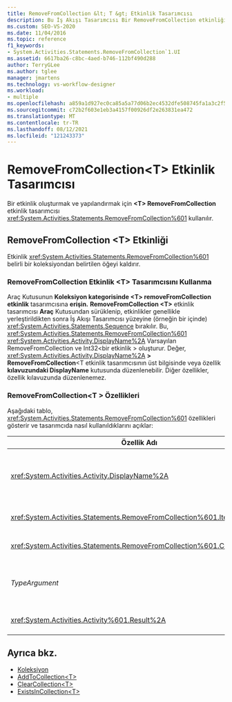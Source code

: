 ```yaml
---
title: RemoveFromCollection &lt; T &gt; Etkinlik Tasarımcısı
description: Bu İş Akışı Tasarımcısı Bir RemoveFromCollection etkinliği oluşturmak ve yapılandırmak için <T> RemoveFromCollection etkinlik tasarımcısını kullanmayı <T> öğrenin.
ms.custom: SEO-VS-2020
ms.date: 11/04/2016
ms.topic: reference
f1_keywords:
- System.Activities.Statements.RemoveFromCollection`1.UI
ms.assetid: 6617ba26-c8bc-4aed-b746-112bf490d288
author: TerryGLee
ms.author: tglee
manager: jmartens
ms.technology: vs-workflow-designer
ms.workload:
- multiple
ms.openlocfilehash: a859a1d927ec0ca85a5a77d06b2ec4532dfe508745fa1a3c2f5708246bf087fa
ms.sourcegitcommit: c72b2f603e1eb3a4157f00926df2e263831ea472
ms.translationtype: MT
ms.contentlocale: tr-TR
ms.lasthandoff: 08/12/2021
ms.locfileid: "121243373"
---
```

# <a name="removefromcollectiont-activity-designer"></a>RemoveFromCollection\<T> Etkinlik Tasarımcısı

Bir etkinlik oluşturmak ve yapılandırmak için **\<T> RemoveFromCollection** etkinlik tasarımcısı <xref:System.Activities.Statements.RemoveFromCollection%601> kullanılır.

## <a name="the-removefromcollectiontactivity"></a>RemoveFromCollection \<T> Etkinliği

Etkinlik <xref:System.Activities.Statements.RemoveFromCollection%601> belirli bir koleksiyondan belirtilen öğeyi kaldırır.

### <a name="using-the-removefromcollectiont-activity-designer"></a>RemoveFromCollection Etkinlik \<T> Tasarımcısını Kullanma

Araç Kutusunun **Koleksiyon kategorisinde \<T> removeFromCollection** **etkinlik** tasarımcısına **erişin.**
**RemoveFromCollection \<T>** etkinlik tasarımcısı **Araç** Kutusundan sürüklenip, etkinlikler genellikle yerleştirildikten sonra İş Akışı Tasarımcısı yüzeyine (örneğin bir içinde) <xref:System.Activities.Statements.Sequence> bırakılır. Bu, <xref:System.Activities.Statements.RemoveFromCollection%601> <xref:System.Activities.Activity.DisplayName%2A> Varsayılan RemoveFromCollection ve Int32<bir etkinlik \> oluşturur. Değer, <xref:System.Activities.Activity.DisplayName%2A> **\> RemoveFromCollection**<T etkinlik tasarımcısının üst bilgisinde veya özellik **kılavuzundaki DisplayName** kutusunda düzenlenebilir. Diğer özellikler, özellik kılavuzunda düzenlenemez.

### <a name="the-removefromcollectiont-properties"></a>RemoveFromCollection<T \> Özellikleri

Aşağıdaki tablo, <xref:System.Activities.Statements.RemoveFromCollection%601> özellikleri gösterir ve tasarımcıda nasıl kullanıldıklarını açıklar:

|Özellik Adı|Gerekli|Kullanım|
|-|--------------|-|
|<xref:System.Activities.Activity.DisplayName%2A>|Yanlış|Etkinliğin isteğe bağlı kolay <xref:System.Activities.Statements.RemoveFromCollection%601> adı. Varsayılan değer, Int32'de<RemoveFromCollection'dır. \><br /><br /> kesinlikle <xref:System.Activities.Activity.DisplayName%2A> gerekli değildir, ancak bir tane kullanmak en iyi uygulamadır.|
|<xref:System.Activities.Statements.RemoveFromCollection%601.Item%2A>|Doğru|Koleksiyonundan **kaldırıla \<T> öğe.** Bu öğe T *türündedir* ve *TypeArgument türündedir.* Öğeyi belirtmek için, özellik kılavuzunda Visual Basic bir ifade yazın.|
|<xref:System.Activities.Statements.RemoveFromCollection%601.Collection%2A>|Doğru|Öğenin kaldırılması gereken koleksiyon. Bu koleksiyon, **TypeArgument için ICollection<\> türündedir.** Koleksiyonu belirtmek için, özellik kılavuzunda Visual Basic bir ifade yazın.|
|*TypeArgument*|Doğru|içinde bulunan öğelerin T <xref:System.Collections.Generic.ICollection%601> türü. Varsayılan olarak, bu *TypeArgument* türü **Int32 olarak ayarlanır.** Türü değiştirmek için özellik kılavuzunda birleşik giriş kutusunda *TypeArgument* değerini değiştirebilirsiniz.|
|<xref:System.Activities.Activity%601.Result%2A>|Yanlış|Belirtilen öğenin koleksiyondan kaldırılmış olup olmadığını belirten bir değer. Sonucu bağlamak için bir değişken belirtmek için özellik kılavuzuna bir değişken yazın|

## <a name="see-also"></a>Ayrıca bkz.

- [Koleksiyon](../workflow-designer/collection-activity-designers.md)
- [AddToCollection\<T>](../workflow-designer/addtocollection-t-activity-designer.md)
- [ClearCollection\<T>](../workflow-designer/clearcollection-t-activity-designer.md)
- [ExistsInCollection\<T>](../workflow-designer/existsincollection-t-activity-designer.md)